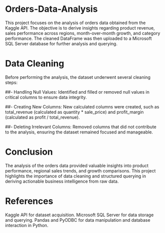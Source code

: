 # Orders-Data-Analysis
This project focuses on the analysis of orders data obtained from the Kaggle API. The objective is to derive insights regarding product revenue, sales performance across regions, month-over-month growth, and category performance. The cleaned DataFrame was then uploaded to a Microsoft SQL Server database for further analysis and querying.

# Data Cleaning
Before performing the analysis, the dataset underwent several cleaning steps:

##- Handling Null Values:
Identified and filled or removed null values in critical columns to ensure data integrity.

##- Creating New Columns:
New calculated columns were created, such as total_revenue (calculated as quantity * sale_price) and profit_margin (calculated as profit / total_revenue).

##- Deleting Irrelevant Columns:
Removed columns that did not contribute to the analysis, ensuring the dataset remained focused and manageable.

# Conclusion
The analysis of the orders data provided valuable insights into product performance, regional sales trends, and growth comparisons. This project highlights the importance of data cleaning and structured querying in deriving actionable business intelligence from raw data.

# References
Kaggle API for dataset acquisition.
Microsoft SQL Server for data storage and querying.
Pandas and PyODBC for data manipulation and database interaction in Python.
